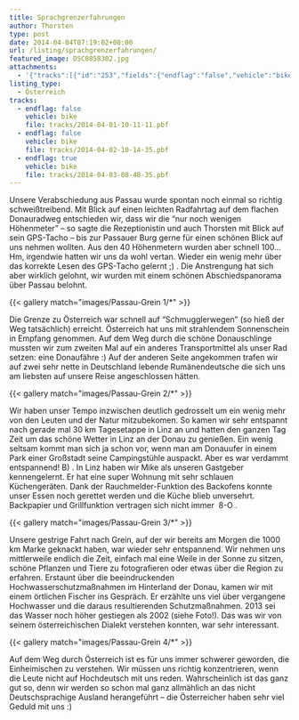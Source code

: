 ```yaml
---
title: Sprachgrenzerfahrungen
author: Thorsten
type: post
date: 2014-04-04T07:19:02+00:00
url: /listing/sprachgrenzerfahrungen/
featured_image: DSC0858302.jpg
attachments:
  - '{"tracks":[{"id":"253","fields":{"endflag":"false","vehicle":"bike"}},{"id":"254","fields":{"endflag":"false","vehicle":"bike"}},{"id":"255","fields":{"endflag":"true","vehicle":"bike"}}]}'
listing_type:
  - Österreich
tracks:
  - endflag: false
    vehicle: bike
    file: tracks/2014-04-01-10-11-11.pbf
  - endflag: false
    vehicle: bike
    file: tracks/2014-04-02-10-14-35.pbf
  - endflag: true
    vehicle: bike
    file: tracks/2014-04-03-08-48-35.pbf
---
```

Unsere Verabschiedung aus Passau wurde spontan noch einmal so richtig schweißtreibend. Mit Blick auf einen leichten Radfahrtag auf dem flachen Donauradweg entschieden wir, dass wir die &#8220;nur noch wenigen Höhenmeter&#8221; &#8211; so sagte die Rezeptionistin und auch Thorsten mit Blick auf sein GPS-Tacho &#8211; bis zur Passauer Burg gerne für einen schönen Blick auf uns nehmen wollten. Aus den 40 Höhenmetern wurden aber schnell 100&#8230; Hm, irgendwie hatten wir uns da wohl vertan. Wieder ein wenig mehr über das korrekte Lesen des GPS-Tacho gelernt ;) . Die Anstrengung hat sich aber wirklich gelohnt, wir wurden mit einem schönen Abschiedspanorama über Passau belohnt.

{{< gallery match="images/Passau-Grein 1/*" >}}

Die Grenze zu Österreich war schnell auf &#8220;Schmugglerwegen&#8221; (so hieß der Weg tatsächlich) erreicht. Österreich hat uns mit strahlendem Sonnenschein in Empfang genommen. Auf dem Weg durch die schöne Donauschlinge mussten wir zum zweiten Mal auf ein anderes Transportmittel als unser Rad setzen: eine Donaufähre :) Auf der anderen Seite angekommen trafen wir auf zwei sehr nette in Deutschland lebende Rumänendeutsche die sich uns am liebsten auf unsere Reise angeschlossen hätten.

{{< gallery match="images/Passau-Grein 2/*" >}}

Wir haben unser Tempo inzwischen deutlich gedrosselt um ein wenig mehr von den Leuten und der Natur mitzubekomen. So kamen wir sehr entspannt nach gerade mal 30 km Tagesetappe in Linz an und hatten den ganzen Tag Zeit um das schöne Wetter in Linz an der Donau zu genießen. Ein wenig seltsam kommt man sich ja schon vor, wenn man am Donauufer in einem Park einer Großstadt seine Campingstühle auspackt. Aber es war verdammt entspannend! B) . In Linz haben wir Mike als unseren Gastgeber kennengelernt. Er hat eine super Wohnung mit sehr schlauen Küchengeräten. Dank der Rauchmelder-Funktion des Backofens konnte unser Essen noch gerettet werden und die Küche blieb unversehrt. Backpapier und Grillfunktion vertragen sich nicht immer  8-O .

{{< gallery match="images/Passau-Grein 3/*" >}}

Unsere gestrige Fahrt nach Grein, auf der wir bereits am Morgen die 1000 km Marke geknackt haben, war wieder sehr entspannend. Wir nehmen uns mittlerweile endlich die Zeit, einfach mal eine Weile in der Sonne zu sitzen, schöne Pflanzen und Tiere zu fotografieren oder etwas über die Region zu erfahren. Erstaunt über die beeindruckenden Hochwasserschutzmaßnahmen im Hinterland der Donau, kamen wir mit einem örtlichen Fischer ins Gespräch. Er erzählte uns viel über vergangene Hochwasser und die daraus resultierenden Schutzmaßnahmen. 2013 sei das Wasser noch höher gestiegen als 2002 (siehe Foto!). Das was wir von seinem österreichischen Dialekt verstehen konnten, war sehr interessant.

{{< gallery match="images/Passau-Grein 4/*" >}}

Auf dem Weg durch Österreich ist es für uns immer schwerer geworden, die Einheimischen zu verstehen. Wir müssen uns richtig konzentrieren, wenn die Leute nicht auf Hochdeutsch mit uns reden. Wahrscheinlich ist das ganz gut so, denn wir werden so schon mal ganz allmählich an das nicht Deutschsprachige Ausland herangeführt &#8211; die Österreicher haben sehr viel Geduld mit uns :)